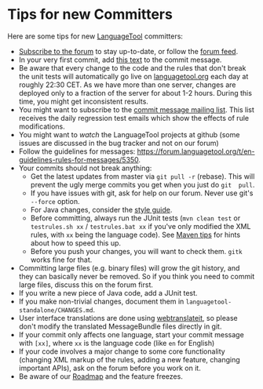 # Tips for new Committers

Here are some tips for new [LanguageTool](https://languagetool.org) committers:

* [Subscribe to the 
  forum](https://forum.languagetool.org/t/how-to-use-this-forum-like-a-mailing-list/1067) 
  to stay up-to-date, or follow the [forum 
  feed](http://languagetool.discoursehosting.net/posts.rss).
* In your very first commit, add [this text](/developer-s-certificate-of-origin)
  to the commit message.
* Be aware that every change to the code and the rules that don't break 
  the unit tests will automatically go live on 
  [languagetool.org](https://languagetool.org) each day at roughly 22:30 
  CET. As we have more than one server, changes are deployed only to a 
  fraction of the server for about 1-2 hours. During this time, you might 
  get inconsistent results.
* You might want to subscribe to the [commit message mailing 
  list](https://lists.sourceforge.net/lists/listinfo/languagetool-commits). 
  This list receives the daily regression test emails which show the 
  effects of rule modifications.
* You might want to *watch* the LanguageTool projects at github (some 
  issues are discussed in the bug tracker and not on our forum)
* Follow the guidelines for messages: 
  <https://forum.languagetool.org/t/en-guidelines-rules-for-messages/5350>.  
* Your commits should not break anything:
  * Get the latest updates from master via `git pull -r` (rebase). This 
    will prevent the ugly merge commits you get when you just do `git 
    pull`.
  * If you have issues with git, ask for help on our forum. Never use 
    git's `--force` option.
  * For Java changes, consider the [style guide](/code-style).
  * Before committing, always run the JUnit tests (`mvn clean test` or 
    `testrules.sh xx` / `testrules.bat xx` if you've only modified the XML 
    rules, with `xx` being the language code). See [Maven tips](/maven-tips) for 
    hints about how to speed this up.
  * Before you push your changes, you will want to check them. `gitk` 
    works fine for that.
* Committing large files (e.g. binary files) will grow the git history, 
  and they can basically never be removed. So if you think you need to 
  commit large files, discuss this on the forum first.
* If you write a new piece of Java code, add a JUnit test.
* If you make non-trivial changes, document them in 
  `languagetool-standalone/CHANGES.md`.
* User interface translations are done using [webtranslateit](/translating-messages),
  so please don't modify the translated MessageBundle files directly in git.
* If your commit only affects one language, start your commit message 
  with `[xx]`, where `xx` is the language code (like `en` for English)
* If your code involves a major change to some core functionality 
  (changing XML markup of the rules, adding a new feature, changing 
  important APIs), ask on the forum before you work on it.
* Be aware of our [Roadmap](/roadmap) and the feature freezes.
